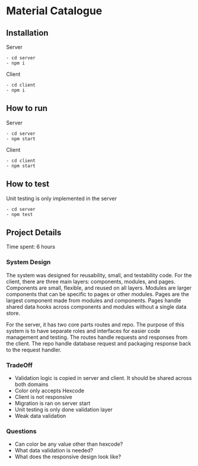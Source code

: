 # Material Catalogue

## Installation

Server

```
- cd server
- npm i
```

Client

```
- cd client
- npm i
```

## How to run

Server

```
- cd server
- npm start
```

Client

```
- cd client
- npm start
```

## How to test

Unit testing is only implemented in the server

```
- cd server
- npm test
```

## Project Details

Time spent: 6 hours

### System Design

The system was designed for reusability, small, and testability code. For the client, there are three main layers: components, modules, and pages. Components are small, flexible, and reused on all layers. Modules are larger components that can be specific to pages or other modules. Pages are the largest component made from modules and components. Pages handle shared data hooks across components and modules without a single data store.

For the server, it has two core parts routes and repo. The purpose of this system is to have separate roles and interfaces for easier code management and testing. The routes handle requests and responses from the client. The repo handle database request and packaging response back to the request handler.

### TradeOff

- Validation logic is copied in server and client. It should be shared across both domains
- Color only accepts Hexcode
- Client is not responsive
- Migration is ran on server start
- Unit testing is only done validation layer
- Weak data validation

### Questions

- Can color be any value other than hexcode?
- What data validation is needed?
- What does the responsive design look like?
